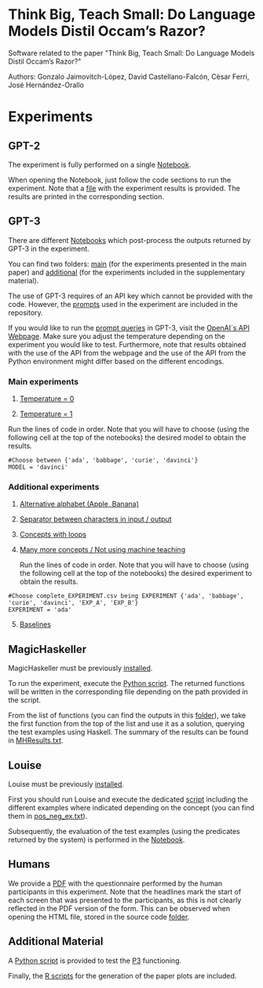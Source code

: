 # Think Big, Teach Small: Do Language Models Distil Occam’s Razor?

Software related to the paper "Think Big, Teach Small: Do Language Models Distil Occam’s Razor?"

Authors: Gonzalo Jaimovitch-López, David Castellano-Falcón, Cèsar Ferri, José Hernández-Orallo

# Experiments

## GPT-2

The experiment is fully performed on a single [Notebook](https://github.com/gonzalojaimovitch/think-big-teach-small/blob/main/GPT-2%20Experiments/GPT_2_Experiments.ipynb).

When opening the Notebook, just follow the code sections to run the experiment. Note that a [file](https://github.com/gonzalojaimovitch/think-big-teach-small/blob/main/GPT-2%20Experiments/GPT2results.txt) with the experiment results is provided. The results are printed in the corresponding section.

## GPT-3

There are different [Notebooks](https://github.com/gonzalojaimovitch/think-big-teach-small/tree/main/GPT-3%20Experiments/notebooks) which post-process the outputs returned by GPT-3 in the experiment.

You can find two folders: [main](https://github.com/gonzalojaimovitch/think-big-teach-small/tree/main/GPT-3%20Experiments/notebooks/main) (for the experiments presented in the main paper) and [additional](https://github.com/gonzalojaimovitch/think-big-teach-small/tree/main/GPT-3%20Experiments/notebooks/additional) (for the experiments included in the supplementary material).

The use of GPT-3 requires of an API key which cannot be provided with the code. However, the [prompts](https://github.com/gonzalojaimovitch/think-big-teach-small/blob/main/GPT-3%20Experiments/prompts.zip) used in the experiment are included in the repository.

If you would like to run the [prompt queries](https://github.com/gonzalojaimovitch/think-big-teach-small/tree/main/GPT-3%20Experiments/prompts) in GPT-3, visit the [OpenAI´s API Webpage](https://beta.openai.com/). Make sure you adjust the temperature depending on the experiment you would like to test. Furthermore, note that results obtained with the use of the API from the webpage and the use of the API from the Python environment might differ based on the different encodings.

### Main experiments

1. [Temperature = 0](https://github.com/gonzalojaimovitch/think-big-teach-small/blob/main/GPT-3%20Experiments/notebooks/main/GPT3_NO_TEMP.ipynb)

2. [Temperature = 1](https://github.com/gonzalojaimovitch/think-big-teach-small/blob/main/GPT-3%20Experiments/notebooks/main/GPT3_TEMP.ipynb)

Run the lines of code in order. Note that you will have to choose (using the following cell at the top of the notebooks) the desired model to obtain the results.
```
#Choose between {'ada', 'babbage', 'curie', 'davinci'}
MODEL = 'davinci'
```

### Additional experiments

1. [Alternative alphabet (Apple, Banana)](https://github.com/gonzalojaimovitch/think-big-teach-small/blob/main/GPT-3%20Experiments/notebooks/additional/GPT3_NO_TEMP_davinci_alt.ipynb)

2. [Separator between characters in input / output](https://github.com/gonzalojaimovitch/think-big-teach-small/blob/main/GPT-3%20Experiments/notebooks/additional/GPT3_NO_TEMP_davinci_sep.ipynb)

3. [Concepts with loops](https://github.com/gonzalojaimovitch/think-big-teach-small/blob/main/GPT-3%20Experiments/notebooks/additional/GPT3_NO_TEMP_LOOPS_davinci.ipynb)

4. [Many more concepts / Not using machine teaching](https://github.com/gonzalojaimovitch/think-big-teach-small/blob/main/GPT-3%20Experiments/notebooks/additional/GPT3_LARGE_EVALUATION.ipynb)

     Run the lines of code in order. Note that you will have to choose (using the following cell at the top of the notebooks) the desired experiment to obtain the results.
  ```
  #Choose complete_EXPERIMENT.csv being EXPERIMENT {'ada', 'babbage', 'curie', 'davinci', 'EXP_A', 'EXP_B'}
  EXPERIMENT = 'ada'
  ```
5. [Baselines](https://github.com/gonzalojaimovitch/think-big-teach-small/blob/main/GPT-3%20Experiments/notebooks/additional/BASELINES.ipynb)


## MagicHaskeller

MagicHaskeller must be previously [installed](http://nautilus.cs.miyazaki-u.ac.jp/~skata/MagicHaskeller.html).

To run the experiment, execute the [Python script](https://github.com/gonzalojaimovitch/think-big-teach-small/blob/main/MH%20Experiments/script.py). The returned functions will be written in the corresponding file depending on the path provided in the script.

From the list of functions (you can find the outputs in this [folder](https://github.com/gonzalojaimovitch/think-big-teach-small/tree/main/MH%20Experiments/MHOutputs)), we take the first function from the top of the list and use it as a solution, querying the test examples using Haskell. The summary of the results can be found in [MHResults.txt](https://github.com/gonzalojaimovitch/think-big-teach-small/blob/main/MH%20Experiments/MHResults.txt).

## Louise

Louise must be previously [installed](https://github.com/stassa/louise).

First you should run Louise and execute the dedicated [script](https://github.com/gonzalojaimovitch/think-big-teach-small/blob/main/Louise%20Experiments/final_test.pl) including the different examples where indicated depending on the concept (you can find them in [pos_neg_ex.txt](https://github.com/gonzalojaimovitch/think-big-teach-small/blob/main/Louise%20Experiments/pos_neg_ex.txt)).

Subsequently, the evaluation of the test examples (using the predicates returned by the system) is performed in the [Notebook](https://github.com/gonzalojaimovitch/think-big-teach-small/blob/main/Louise%20Experiments/louise_experiments.ipynb).


## Humans

We provide a [PDF](https://github.com/gonzalojaimovitch/think-big-teach-small/blob/main/Human%20Experiments/Learning_Test.pdf) with the questionnaire performed by the human participants in this experiment. Note that the headlines mark the start of each screen that was presented to the participants, as this is not clearly reflected in the PDF version of the form. This can be observed when opening the HTML file, stored in the source code [folder](https://github.com/gonzalojaimovitch/think-big-teach-small/tree/main/Human%20Experiments/Learning_Test).

## Additional Material

A [Python script](https://github.com/gonzalojaimovitch/think-big-teach-small/blob/main/P3%20Simulator/p3_sim.py) is provided to test the [P3](https://en.wikipedia.org/wiki/Brainfuck) functioning.

Finally, the [R scripts](https://github.com/gonzalojaimovitch/think-big-teach-small/tree/main/Plots) for the generation of the paper plots are included.
